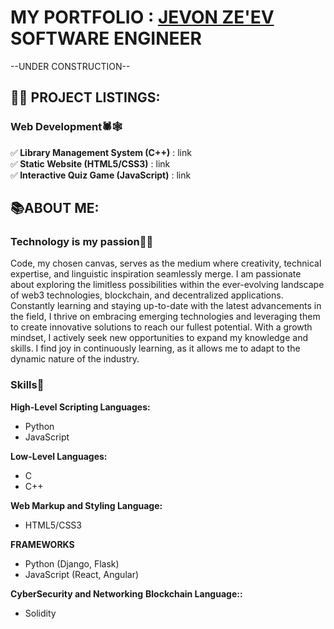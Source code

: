 <h1>MY PORTFOLIO : <a href="https://linktr.ee/j3vonz3v_network">JEVON ZE'EV </a>SOFTWARE ENGINEER</h1>
--UNDER CONSTRUCTION--
<h2>👨‍💻 PROJECT LISTINGS:</h2>
<h3>Web Development🕷️🕸️</h3>
✅<b> Library Management System (C++)</b>  : link<br/>
✅<b> Static Website (HTML5/CSS3)</b>  : link<br/>
✅<b> Interactive Quiz Game (JavaScript)</b>  : link<br/>

<h2>📚ABOUT ME:</h2>
<h3>Technology is my passion🤖🧬</h3>
Code, my chosen canvas, serves as the medium where creativity, technical expertise, and linguistic inspiration seamlessly merge. I am passionate about exploring the limitless possibilities within the ever-evolving landscape of web3 technologies, blockchain, and decentralized applications. Constantly learning and staying up-to-date with the latest advancements in the field, I thrive on embracing emerging technologies and leveraging them to create innovative solutions to reach our fullest potential. With a growth mindset, I actively seek new opportunities to expand my knowledge and skills. I find joy in continuously learning, as it allows me to adapt to the dynamic nature of the industry.

<h3>Skills💪</h3>
<b>High-Level Scripting Languages:</b>
  <ul>
    <li>Python</li>
    <li>JavaScript</li>
  </ul>
<b>Low-Level Languages:</b>
  <ul>
    <li>C</li>
    <li>C++</li>
  </ul>
<b>Web Markup and Styling Language:</b>
  <ul>
    <li>HTML5/CSS3</li>
  </ul>
<b>FRAMEWORKS</b>
  <ul>
    <li>Python (Django, Flask)</li>
    <li>JavaScript (React, Angular)</li>
  </ul>
<b>CyberSecurity and Networking</b>
<b>Blockchain Language::</b>
  <ul>
    <li>Solidity</li>
  </ul>
